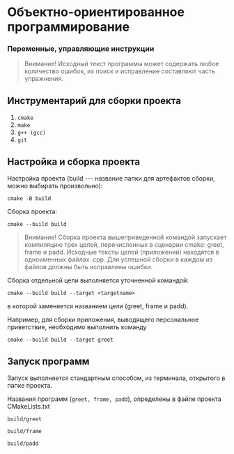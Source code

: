 # Объектно-ориентированное программирование

### Переменные, управляющие инструкции

>  Внимание! Исходный текст программы может содержать любое количество ошибок, их поиск и исправление составляют часть упражнения.


## Инструментарий для сборки проекта

1. `cmake`
1. `make`
1. `g++ (gcc)`
1. `git`


## Настройка и сборка проекта

Настройка проекта (build --- название папки для артефактов сборки, можно выбирать произвольно):

`cmake -B build`

Сборка проекта:

`cmake --build build`

> Внимание! Сборка проекта вышеприведенной командой запускает компиляцию трех целей, перечисленных в сценарии cmake: greet, frame и padd.
> Исходные тексты целей (приложений) находятся в одноименных файлах .cpp.
> Для успешной сборки в каждом из файлов должны быть исправлены ошибки.

Сборка отдельной цели выполняется уточненной командой:

`cmake --build build --target <targetname>`

в которой <targetname> заменяется названием цели (greet, frame и padd).

Например, для сборки приложения, выводящего персональное приветствие, необходимо выполнить команду

`cmake --build build --target greet`


## Запуск программ

Запуск выполняется стандартным способом, из терминала, открытого в папке проекта.

Названия программ (`greet, frame, padd`), определены в файле проекта CMakeLists.txt

`build/greet`

`build/frame`

`build/padd`
